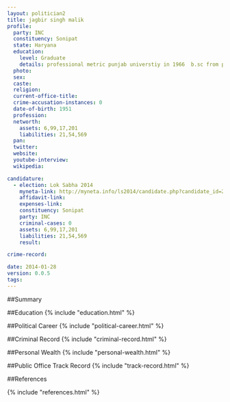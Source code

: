```yaml
---
layout: politician2
title: jagbir singh malik
profile: 
  party: INC
  constituency: Sonipat
  state: Haryana
  education: 
    level: Graduate
    details: professional metric punjab universtiy in 1966  b.sc from punjab universtiy in 1971  llb from  delhi university 1975
  photo: 
  sex: 
  caste: 
  religion: 
  current-office-title: 
  crime-accusation-instances: 0
  date-of-birth: 1951
  profession: 
  networth: 
    assets: 6,99,17,201
    liabilities: 21,54,569
  pan: 
  twitter: 
  website: 
  youtube-interview: 
  wikipedia: 

candidature: 
  - election: Lok Sabha 2014
    myneta-link: http://myneta.info/ls2014/candidate.php?candidate_id=207
    affidavit-link: 
    expenses-link: 
    constituency: Sonipat 
    party: INC
    criminal-cases: 0
    assets: 6,99,17,201
    liabilities: 21,54,569
    result:  

crime-record: 

date: 2014-01-28
version: 0.0.5
tags: 
---
```

##Summary


##Education
{% include "education.html" %}


##Political Career
{% include "political-career.html" %}


##Criminal Record
{% include "criminal-record.html" %}


##Personal Wealth
{% include "personal-wealth.html" %}


##Public Office Track Record
{% include "track-record.html" %}


##References


{% include "references.html" %}